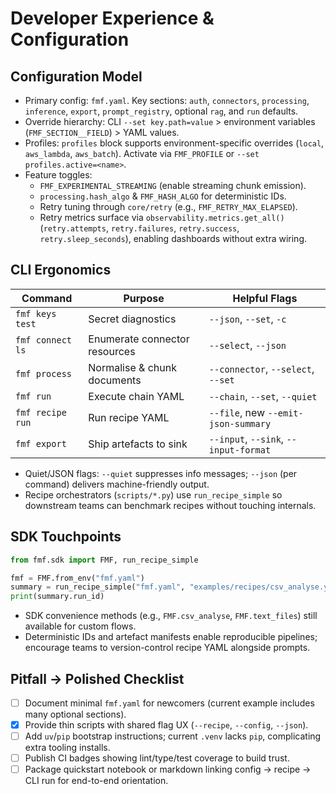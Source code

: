 # Developer Experience & Configuration

## Configuration Model
- Primary config: `fmf.yaml`. Key sections: `auth`, `connectors`, `processing`, `inference`, `export`, `prompt_registry`, optional `rag`, and `run` defaults.
- Override hierarchy: CLI `--set key.path=value` > environment variables (`FMF_SECTION__FIELD`) > YAML values.
- Profiles: `profiles` block supports environment-specific overrides (`local`, `aws_lambda`, `aws_batch`). Activate via `FMF_PROFILE` or `--set profiles.active=<name>`.
- Feature toggles:
  - `FMF_EXPERIMENTAL_STREAMING` (enable streaming chunk emission).
  - `processing.hash_algo` & `FMF_HASH_ALGO` for deterministic IDs.
  - Retry tuning through `core/retry` (e.g., `FMF_RETRY_MAX_ELAPSED`).
  - Retry metrics surface via `observability.metrics.get_all()` (`retry.attempts`, `retry.failures`, `retry.success`, `retry.sleep_seconds`), enabling dashboards without extra wiring.

## CLI Ergonomics
| Command | Purpose | Helpful Flags |
|---------|---------|---------------|
| `fmf keys test` | Secret diagnostics | `--json`, `--set`, `-c` |
| `fmf connect ls` | Enumerate connector resources | `--select`, `--json` |
| `fmf process` | Normalise & chunk documents | `--connector`, `--select`, `--set` |
| `fmf run` | Execute chain YAML | `--chain`, `--set`, `--quiet` |
| `fmf recipe run` | Run recipe YAML | `--file`, new `--emit-json-summary` |
| `fmf export` | Ship artefacts to sink | `--input`, `--sink`, `--input-format` |
- Quiet/JSON flags: `--quiet` suppresses info messages; `--json` (per command) delivers machine-friendly output.
- Recipe orchestrators (`scripts/*.py`) use `run_recipe_simple` so downstream teams can benchmark recipes without touching internals.

## SDK Touchpoints
```python
from fmf.sdk import FMF, run_recipe_simple

fmf = FMF.from_env("fmf.yaml")
summary = run_recipe_simple("fmf.yaml", "examples/recipes/csv_analyse.yaml", use_recipe_rag=True)
print(summary.run_id)
```
- SDK convenience methods (e.g., `FMF.csv_analyse`, `FMF.text_files`) still available for custom flows.
- Deterministic IDs and artefact manifests enable reproducible pipelines; encourage teams to version-control recipe YAML alongside prompts.

## Pitfall → Polished Checklist
- [ ] Document minimal `fmf.yaml` for newcomers (current example includes many optional sections).
- [x] Provide thin scripts with shared flag UX (`--recipe`, `--config`, `--json`).
- [ ] Add `uv`/`pip` bootstrap instructions; current `.venv` lacks `pip`, complicating extra tooling installs.
- [ ] Publish CI badges showing lint/type/test coverage to build trust.
- [ ] Package quickstart notebook or markdown linking config → recipe → CLI run for end-to-end orientation.
